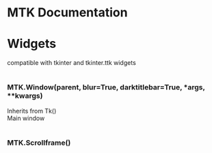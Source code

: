 # MTK Documentation

 

# Widgets

compatible with tkinter and tkinter.ttk widgets

#

### MTK.Window(parent, blur=True, darktitlebar=True, \*args, \*\*kwargs)
Inherits from Tk()\
Main window 



#

### MTK.Scrollframe()